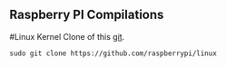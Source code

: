 ## Raspberry PI Compilations
#Linux Kernel
Clone of this [git](https://github.com/raspberrypi/linux).

```
sudo git clone https://github.com/raspberrypi/linux
```

